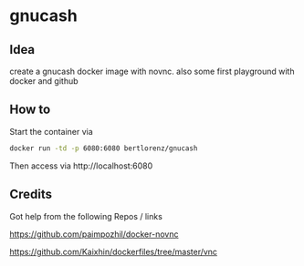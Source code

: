 # gnucash
## Idea

create a gnucash docker image with novnc.
also some first playground with docker and github

## How to
Start the container via
```bash
docker run -td -p 6080:6080 bertlorenz/gnucash
```
Then access via http://localhost:6080

## Credits

Got help from the following Repos / links

https://github.com/paimpozhil/docker-novnc

https://github.com/Kaixhin/dockerfiles/tree/master/vnc

